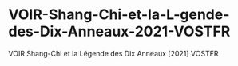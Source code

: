 # VOIR-Shang-Chi-et-la-L-gende-des-Dix-Anneaux-2021-VOSTFR
VOIR Shang-Chi et la Légende des Dix Anneaux [2021] VOSTFR
